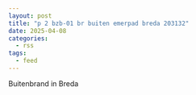 ```yaml
---
layout: post
title: "p 2 bzb-01 br buiten emerpad breda 203132"
date: 2025-04-08
categories: 
  - rss
tags: 
  - feed
---
```


Buitenbrand in Breda
